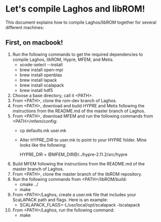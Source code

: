 # Let's compile Laghos and libROM!

This document explains how to compile Laghos/libROM together for several different machines:

## First, on macbook!

1. Run the following commands to get the required dependencies to compile Laghos, libROM, Hypre, MFEM, and Metis.
   * xcode-select --install
   * brew install open-mpi
   * brew install openblas
   * brew install lapack
   * brew install scalapack
   * brew install hdf5
2. Choose a base directory, call it \<PATH\>.
3. From \<PATH\>, clone the rom-dev branch of Laghos.
4. From \<PATH\>, download and build HYPRE and Metis following the instructions from the README.md of the master branch of Laghos.
5. From \<PATH\>, download MFEM and run the following commands from \<PATH\>/mfem/config:
   * cp defaults.mk user.mk
   * Alter HYPRE_DIR to user.mk to point to your HYPRE folder. Mine looks like the following:

      HYPRE_DIR = @MFEM_DIR@/../hypre-2.11.2/src/hypre
6. Build MFEM following the instructions from the README.md of the master branch of Laghos.
7. From \<PATH\>, clone the master branch of the libROM repository.
8. Run the following commands from \<PATH\>/libROM/build:
   * cmake ../
   * make
9. From \<PATH\>/Laghos, create a user.mk file that includes your ScaLAPACK path and flags. Here is an example:
   * SCALAPACK_FLAGS=-L/usr/local/opt/scalapack -lscalapack       
10. From \<PATH\>/Laghos, run the following command:
      * make
